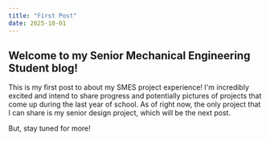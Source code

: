 ```yaml
---
title: "First Post"
date: 2025-10-01
---
```


## Welcome to my Senior Mechanical Engineering Student blog! 
This is my first post to about my SMES project experience! I'm incredibly excited and intend to share progress and potentially pictures of projects that come up during the last year of school. As of right now, the only project that I can share is my senior design project, which will be the next post. 

But, stay tuned for more!
